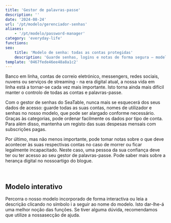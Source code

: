 ```yaml
---
title: 'Gestor de palavras-passe'
description: ''
date: '2024-08-24'
url: '/pt/modelo/gerenciador-senhas'
aliases:
    - '/pt/modelo/password-manager'
category: 'everyday-life'
functions:
seo:
    title: 'Modelo de senha: todas as contas protegidas'
    description: 'Guarde senhas, logins e notas de forma segura – modelo digital para organizar e proteger seus dados de acesso facilmente.'
template: '0467fede46ee48a8a1c2'
---
```


Banco em linha, contas de correio eletrónico, messengers, redes sociais, nuvens ou serviços de streaming - na era digital atual, a nossa vida em linha está a tornar-se cada vez mais importante. Isto torna ainda mais difícil manter o controlo de todas as contas e palavras-passe.

Com o gestor de senhas do SeaTable, nunca mais se esquecerá dos seus dados de acesso: guarde todas as suas contas, nomes de utilizador e senhas no nosso modelo, que pode ser alargado conforme necessário. Graças às categorias, pode ordenar facilmente os dados por tipo de conta. Para além disso, mantenha um registo das suas despesas mensais com subscrições pagas.

Por último, mas não menos importante, pode tomar notas sobre o que deve acontecer às suas respectivas contas no caso de morrer ou ficar legalmente incapacitado. Neste caso, uma pessoa da sua confiança deve ter ou ter acesso ao seu gestor de palavras-passe. Pode saber mais sobre a herança digital no nossoartigo do blogue.

​

## Modelo interativo

Percorra o nosso modelo incorporado de forma interactiva ou leia a descrição clicando no símbolo i a seguir ao nome do modelo. Isto dar-lhe-á uma melhor noção das funções. Se tiver alguma dúvida, recomendamos que utilize a nossasecção de ajuda.
